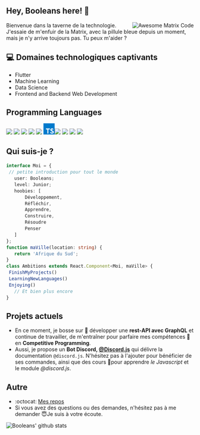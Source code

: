 <h2> Hey, Booleans here! 👋</h2>

<img src = 'https://github.com/MarikIshtar007/MarikIshtar007/blob/master/images/matrix.gif' alt = 'Awesome Matrix Code' align='right'/>

Bienvenue dans la taverne de la technologie. J'essaie de m'enfuir de la Matrix, avec la pillule bleue depuis un moment, mais je n'y arrive toujours pas. Tu peux m'aider ?

## :computer: Domaines technologiques captivants
* Flutter
* Machine Learning
* Data Science
* Frontend and Backend Web Development

## Programming Languages
<img src = 'https://github.com/MarikIshtar007/MarikIshtar007/blob/master/images/c-original.svg' width='30'/> <img src = 'https://github.com/MarikIshtar007/MarikIshtar007/blob/master/images/flutter-logo.svg' width='30'/> <img src = 'https://github.com/MarikIshtar007/MarikIshtar007/blob/master/images/html.svg' width='30'/> <img src = 'https://github.com/MarikIshtar007/MarikIshtar007/blob/master/images/css.svg' width='30'/> <img src = 'https://github.com/MarikIshtar007/MarikIshtar007/blob/master/images/js.svg' width='30'/> <img src = 'https://raw.githubusercontent.com/github/explore/80688e429a7d4ef2fca1e82350fe8e3517d3494d/topics/typescript/typescript.png' width='30'/><img src = 'https://github.com/MarikIshtar007/MarikIshtar007/blob/master/images/bootstrap.svg' width='33'/> <img src = 'https://github.com/MarikIshtar007/MarikIshtar007/blob/master/images/php.svg' width='40'/>
 <img src = 'https://github.com/MarikIshtar007/MarikIshtar007/blob/master/images/sql.svg' width='30'/> <img src = 'https://github.com/MarikIshtar007/MarikIshtar007/blob/master/images/git.svg' width='30'/>
 
 ## Qui suis-je ?
 ```typescript
interface Moi = {
  // petite introduction pour tout le monde
    user: Booleans;
    level: Junior;
    hoobies: [
        Développement,
        Réfléchir,
        Apprendre,
        Construire,
        Résoudre
        Penser
    ]
};
function maVille(location: string) {
    return 'Afrique du Sud';
}
class Ambitions extends React.Component<Moi, maVille> {
  FinishMyProjects()
  LearningNewLanguages()
  Enjoying()
    // Et bien plus encore
}
 ```
 
## Projets actuels
 * En ce moment, je bosse sur 🔭 développer une **rest-API avec GraphQL** et continue de travailler, de m'entraîner pour parfaire mes compétences 🌱 en **Competitive Programming**.
 * Aussi, je propose un  **Bot Discord, [@Discord.js](https://discord.com/oauth2/authorize?client_id=463202426288209920&scope=bot)** qui délivre la documentation ``@discord.js``. N'hésitez pas à l'ajouter pour bénéficier de ses commandes, ainsi que des cours 📂pour apprendre *le Javascript* et le module *@discord.js*.
 
## Autre
  - :octocat: [Mes repos](https://github.com/booleans-oss/)
  - Si vous avez des questions ou des demandes, n'hésitez pas à me demander 😇Je suis à votre écoute.

![Booleans' github stats](https://github-readme-stats.vercel.app/api?username=booleans-oss&show_icons=true&hide=[%22issues%22])
 
 
